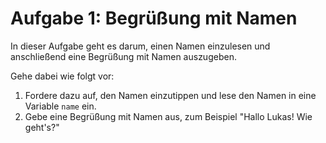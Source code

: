 
# Aufgabe 1: Begrüßung mit Namen

In dieser Aufgabe geht es darum, einen Namen einzulesen und anschließend eine Begrüßung mit Namen auszugeben.

Gehe dabei wie folgt vor:

1. Fordere dazu auf, den Namen einzutippen und lese den Namen in eine Variable `name` ein.
2. Gebe eine Begrüßung mit Namen aus, zum Beispiel "Hallo Lukas! Wie geht's?"

